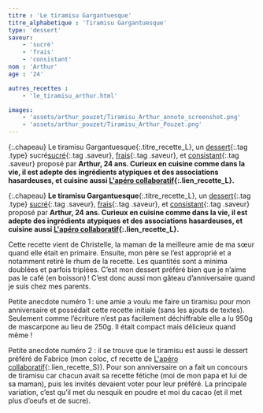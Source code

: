 ```yaml
---
titre : 'Le tiramisu Gargantuesque'
titre_alphabetique : 'Tiramisu Gargantuesque'
type: 'dessert'
saveur: 
    - 'sucré'
    - 'frais'
    - 'consistant'
nom : 'Arthur'
age : '24'

autres_recettes : 
    - 'le_tiramisu_arthur.html'

images:
    - 'assets/arthur_pouzet/Tiramisu_Arthur_annote_screenshot.png'
    - 'assets/arthur_pouzet/Tiramisu_Arthur_Pouzet.png'
---
```

{:.chapeau}
Le tiramisu Gargantuesque{:.titre_recette_L}, un [dessert](/dessert){:.tag .type} sucré[sucré](/sucre){:.tag .saveur}, [frais](/frais){:.tag .saveur}, et [consistant](/consistant){:.tag .saveur} proposé par **Arthur, 24 ans. Curieux  en cuisine comme dans la vie, il est  adepte des ingrédients atypiques et  des associations hasardeuses, et cuisine aussi [L'apéro collaboratif](recettes/Arthur_Pouzet/apero_collaboratif.html){:.lien_recette_L}.**

{:.chapeau}
**Le tiramisu Gargantuesque**{:.titre_recette_L}, un [dessert](/dessert){:.tag .type} [sucré](/sucre){:.tag .saveur}, [frais](/frais){:.tag .saveur}, et [consistant](/consistant){:.tag .saveur} proposé par **Arthur, 24 ans. Curieux  en cuisine comme dans la vie, il est  adepte des ingrédients atypiques et  des associations hasardeuses, et cuisine aussi [L'apéro collaboratif](recettes/Arthur_Pouzet/apero_collaboratif.html){:.lien_recette_L}.**

Cette recette vient de Christelle, la maman de la meilleure amie de ma sœur quand elle était en primaire. Ensuite, mon père se l’est approprié et a notamment retiré le rhum de la recette. Les quantités sont a minima doublées et parfois triplées. C’est mon dessert préféré bien que je n’aime pas le café (en boisson) ! C’est donc aussi mon gâteau d’anniversaire quand je suis chez mes parents. 

Petite anecdote numéro 1 : une amie a voulu me faire un tiramisu pour mon anniversaire et possédait cette recette initiale (sans les ajouts de textes). Seulement comme l’écriture n’est pas facilement déchiffrable elle a lu 950g de mascarpone au lieu de 250g. Il était compact mais délicieux quand même !

Petite anecdote numéro 2 : il se trouve que le tiramisu est aussi le dessert préféré de Fabrice (mon coloc, cf recette de [L'apéro collaboratif](recettes/Arthur_Pouzet/apero_collaboratif.html){:.lien_recette_S}). Pour son anniversaire on a fait un concours de tiramisu car chacun avait sa recette fétiche (moi de mon papa et lui de sa maman), puis les invités devaient voter pour leur préféré. La principale variation, c’est qu’il met du nesquik en poudre et moi du cacao (et il met plus d’oeufs et de sucre).

